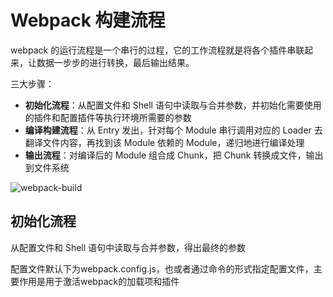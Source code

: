 # Webpack 构建流程

webpack 的运行流程是一个串行的过程，它的工作流程就是将各个插件串联起来，让数据一步步的进行转换，最后输出结果。

三大步骤：

- **初始化流程**：从配置文件和 Shell 语句中读取与合并参数，并初始化需要使用的插件和配置插件等执行环境所需要的参数
- **编译构建流程**：从 Entry 发出，针对每个 Module 串行调用对应的 Loader 去翻译文件内容，再找到该 Module 依赖的 Module，递归地进行编译处理
- **输出流程**：对编译后的 Module 组合成 Chunk，把 Chunk 转换成文件，输出到文件系统

![webpack-build](https://static.vue-js.com/b566d400-a658-11eb-85f6-6fac77c0c9b3.png)

## 初始化流程

从配置文件和 Shell 语句中读取与合并参数，得出最终的参数

配置文件默认下为webpack.config.js，也或者通过命令的形式指定配置文件，主要作用是用于激活webpack的加载项和插件

```js